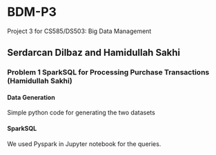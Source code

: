 # BDM-P3
Project 3 for CS585/DS503: Big Data Management
## Serdarcan Dilbaz and Hamidullah Sakhi
### Problem 1 SparkSQL for Processing Purchase Transactions (Hamidullah Sakhi)
#### Data Generation
Simple python code for generating the two datasets
#### SparkSQL
We used Pyspark in Jupyter notebook for the queries. 